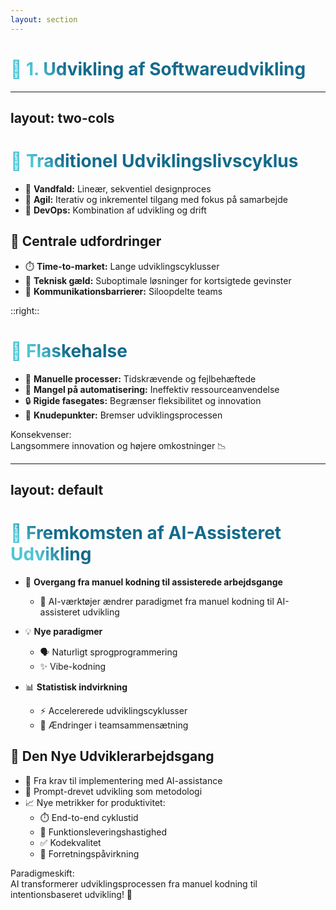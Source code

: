 ```yaml
---
layout: section
---
```


# 🚀 1. Udvikling af Softwareudvikling

<style>
h1 {
  background-color: #2B90B6;
  background-image: linear-gradient(45deg, #4EC5D4 10%, #146b8c 20%);
  background-size: 100%;
  -webkit-background-clip: text;
  -moz-background-clip: text;
  -webkit-text-fill-color: transparent;
  -moz-text-fill-color: transparent;
}
</style>

---
layout: two-cols
---

# 📜 Traditionel Udviklingslivscyklus

<v-clicks>

- 🌊 **Vandfald:** Lineær, sekventiel designproces
- 🔄 **Agil:** Iterativ og inkrementel tilgang med fokus på samarbejde
- 🔄 **DevOps:** Kombination af udvikling og drift

</v-clicks>

<v-clicks>

## 🚧 Centrale udfordringer

- ⏱️ **Time-to-market:** Lange udviklingscyklusser
- 💸 **Teknisk gæld:** Suboptimale løsninger for kortsigtede gevinster
- 🧱 **Kommunikationsbarrierer:** Siloopdelte teams

</v-clicks>

::right::

<v-clicks>

# 🛑 Flaskehalse

</v-clicks>

<v-clicks>

- 📝 **Manuelle processer:** Tidskrævende og fejlbehæftede
- 🤖 **Mangel på automatisering:** Ineffektiv ressourceanvendelse
- 🔒 **Rigide fasegates:** Begrænser fleksibilitet og innovation
- 🔗 **Knudepunkter:** Bremser udviklingsprocessen

</v-clicks>

<div v-click class="mt-8 p-3 bg-red-500 bg-opacity-10 rounded-lg border border-red-200">
  <div class="text-red-400 font-bold">Konsekvenser:</div>
  <div class="text-sm mt-1">Langsommere innovation og højere omkostninger 📉</div>
</div>

---
layout: default
---

# 🌟 Fremkomsten af AI-Assisteret Udvikling

<div grid="~ cols-2 gap-4">
<div>

<v-clicks>

- 🔄 **Overgang fra manuel kodning til assisterede arbejdsgange**
  * 🤖 AI-værktøjer ændrer paradigmet fra manuel kodning til AI-assisteret udvikling

- 💡 **Nye paradigmer**
  * 🗣️ Naturligt sprogprogrammering
  * ✨ Vibe-kodning

- 📊 **Statistisk indvirkning**
  * ⚡ Accelererede udviklingscyklusser
  * 👥 Ændringer i teamsammensætning

</v-clicks>

</div>
<div>

<div v-click>

## 🔮 Den Nye Udviklerarbejdsgang

- 📝 Fra krav til implementering med AI-assistance
- 💬 Prompt-drevet udvikling som metodologi
- 📈 Nye metrikker for produktivitet:
  * ⏱️ End-to-end cyklustid
  * 🚀 Funktionsleveringshastighed
  * ✅ Kodekvalitet
  * 💼 Forretningspåvirkning

</div>

<div v-click class="mt-4 p-3 bg-green-500 bg-opacity-10 rounded-lg border border-green-200">
  <div class="text-green-400 font-bold">Paradigmeskift:</div>
  <div class="text-sm mt-1">AI transformerer udviklingsprocessen fra manuel kodning til intentionsbaseret udvikling! 🚀</div>
</div>

</div>
</div>

<style>
h1 {
  background-color: #2B90B6;
  background-image: linear-gradient(45deg, #4EC5D4 10%, #146b8c 20%);
  background-size: 100%;
  -webkit-background-clip: text;
  -moz-background-clip: text;
  -webkit-text-fill-color: transparent;
  -moz-text-fill-color: transparent;
}
</style>
